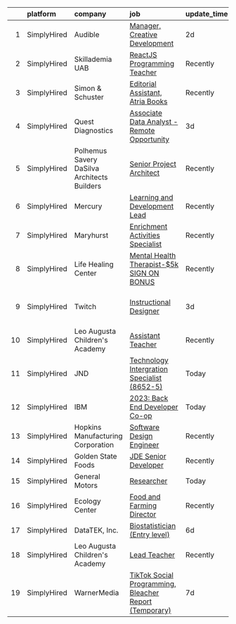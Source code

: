 

|    | platform    | company                                     | job                                                                                                                                                                     | update_time   | location                       |
|---:|:------------|:--------------------------------------------|:------------------------------------------------------------------------------------------------------------------------------------------------------------------------|:--------------|:-------------------------------|
|  1 | SimplyHired | Audible                                     | [Manager, Creative Development](https://www.simplyhired.com/job/skIVEw3HDWKvNJVP4fBQrUZY_HT-1jgUiIdFPSuTXp5FqI0Bi2WhOQ?q=creative+programming)                          | 2d            | Culver City, CA                |
|  2 | SimplyHired | Skillademia UAB                             | [ReactJS Programming Teacher](https://www.simplyhired.com/job/agBSJ5rKiv-kixfY3OVLMgIyPDxXxwjULooG1Dl-mntVcDxnweBN5g?q=creative+programming)                            | Recently      | Remote                         |
|  3 | SimplyHired | Simon & Schuster                            | [Editorial Assistant, Atria Books](https://www.simplyhired.com/job/u89uLGsPGh-tpGxrXBGq-nuLMNRp6pES53UledKp6d_Kecj_PJg6Vg?q=creative+programming)                       | Recently      | New York, NY                   |
|  4 | SimplyHired | Quest Diagnostics                           | [Associate Data Analyst - Remote Opportunity](https://www.simplyhired.com/job/8ISiH05m0z8oV38nwsdnErnv7SNn4e-dCJgFb3SOZayO7WBYgv78SA?q=creative+programming)            | 3d            | Seattle, WA                    |
|  5 | SimplyHired | Polhemus Savery DaSilva Architects Builders | [Senior Project Architect](https://www.simplyhired.com/job/VAbcARRnRt2gInfSLjCUSYIf_xzHFBE5F94131_Q3C8cGHOBSe2D7w?q=creative+programming)                               | Recently      | East Harwich, MA               |
|  6 | SimplyHired | Mercury                                     | [Learning and Development Lead](https://www.simplyhired.com/job/954mxfSqMSjooGyNH7-_SxI3DgYXIL0rWBvtO7EMD7oSvEPRhAE0VA?q=creative+programming)                          | Recently      | San Francisco, CA              |
|  7 | SimplyHired | Maryhurst                                   | [Enrichment Activities Specialist](https://www.simplyhired.com/job/kuWAYt-4MObcW6MBSLfSvxLiGHZ2Fd2Ppn2amLAykOUmB7jp38lcgw?q=creative+programming)                       | Recently      | Louisville, KY                 |
|  8 | SimplyHired | Life Healing Center                         | [Mental Health Therapist-$5k SIGN ON BONUS](https://www.simplyhired.com/job/DjFyfiy8i_4RG34YO0uoXBeWgvYYmbNqTtG8QxAFGO_kJ7lHYdadgQ?q=creative+programming)              | Recently      | Santa Fe, NM                   |
|  9 | SimplyHired | Twitch                                      | [Instructional Designer](https://www.simplyhired.com/job/FsXbrEBQYoKN5E1YtRhp7AH4-_4AAXCawXqXMlkt0E9a8Jbm3C8h3Q?q=creative+programming)                                 | 3d            | San Francisco, CA +2 locations |
| 10 | SimplyHired | Leo Augusta Children's Academy              | [Assistant Teacher](https://www.simplyhired.com/job/tdJQEmcFZppZD6_MbbxUDHu69xuye7V2dKaAOmw11j8KTsN-ZJQbRA?q=creative+programming)                                      | Recently      | Blooming Prairie, MN           |
| 11 | SimplyHired | JND                                         | [Technology Intergration Specialist (8652-5)](https://www.simplyhired.com/job/WRzMR1CAvIR_oLipkfstHoXf0OeH-2W9IEKUruV1OnBxXeMLMqal8g?q=creative+programming)            | Today         | Mountain View, CA              |
| 12 | SimplyHired | IBM                                         | [2023: Back End Developer Co-op](https://www.simplyhired.com/job/ri5F_WqhN4M2GRPWFDdSvKrf6YGEqCXOm5jkQenHZTO6O_9K8BaTCg?q=creative+programming)                         | Today         | San Jose, CA                   |
| 13 | SimplyHired | Hopkins Manufacturing Corporation           | [Software Design Engineer](https://www.simplyhired.com/job/qY8slYaw9wD2ocnPC4HaJoxOS535kfd1g9te5vVup0OD4IWDFxIROg?q=creative+programming)                               | Recently      | Emporia, KS                    |
| 14 | SimplyHired | Golden State Foods                          | [JDE Senior Developer](https://www.simplyhired.com/job/bGLfaQQvI_2iRCzEbVSlLB9VoF2f0tAlrcC33qNZDR7bYEDB8riWfw?q=creative+programming)                                   | Recently      | Irvine, CA                     |
| 15 | SimplyHired | General Motors                              | [Researcher](https://www.simplyhired.com/job/ZudFeKj182GvCODn5kt5KpbGuCa2OuVCGKwHoHllHB0WNyhpwX9SyA?q=creative+programming)                                             | Today         | Warren, MI                     |
| 16 | SimplyHired | Ecology Center                              | [Food and Farming Director](https://www.simplyhired.com/job/HP5QNTAMCvFikmtDfXcdEQfJZUru42JrMETYZMUxyTaYJorh2zp-FA?q=creative+programming)                              | Recently      | West Berkeley, CA              |
| 17 | SimplyHired | DataTEK, Inc.                               | [Biostatistician (Entry level)](https://www.simplyhired.com/job/GBi5UC4T0EIBvsoxCZ8BubUq-vNNq7eKHzNt6KwslO36hbG3DIiyKQ?q=creative+programming)                          | 6d            | Remote                         |
| 18 | SimplyHired | Leo Augusta Children's Academy              | [Lead Teacher](https://www.simplyhired.com/job/qrWsh98N2DcrNxufHHRcHfT6LRj9MdV4F2biisEvdrBk3rpMRGb0jg?q=creative+programming)                                           | Recently      | Blooming Prairie, MN           |
| 19 | SimplyHired | WarnerMedia                                 | [TikTok Social Programming, Bleacher Report (Temporary)](https://www.simplyhired.com/job/83k94rrs5WDFvX25EyknIKTIcwlFMZYrxIRxNlvGiJcquqoL6UqIsA?q=creative+programming) | 7d            | New York, NY                   |